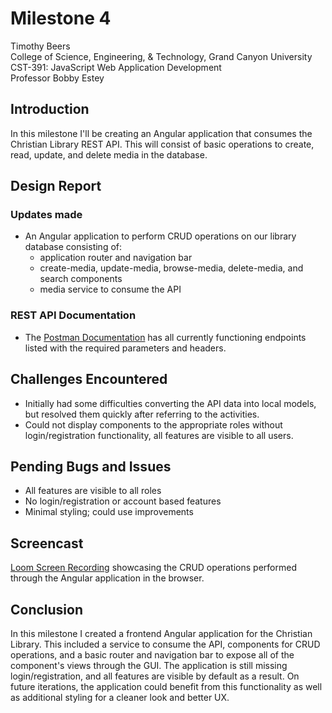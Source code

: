 # Milestone 4

<!-- 1. Cover Sheet -->
Timothy Beers \
College of Science, Engineering, & Technology, Grand Canyon University \
CST-391: JavaScript Web Application Development \
Professor Bobby Estey

## Introduction

In this milestone I'll be creating an Angular application that consumes the Christian Library REST API. This will consist of basic operations to create, read, update, and delete media in the database. 

## Design Report

### Updates made

- An Angular application to perform CRUD operations on our library database consisting of:
  - application router and navigation bar
  - create-media, update-media, browse-media, delete-media, and search components
  - media service to consume the API

### REST API Documentation

- The [Postman Documentation](https://www.postman.com/aviation-engineer-11414492/workspace/cst-391/collection/38823987-3e52d552-9cd7-42cd-bc3a-587710914cbc?action=share&creator=38823987) has all currently functioning endpoints listed with the required parameters and headers.

## Challenges Encountered

- Initially had some difficulties converting the API data into local models, but resolved them quickly after referring to the activities.
- Could not display components to the appropriate roles without login/registration functionality, all features are visible to all users.

## Pending Bugs and Issues

- All features are visible to all roles
- No login/registration or account based features
- Minimal styling; could use improvements

## Screencast

[Loom Screen Recording](https://www.loom.com/share/8713c955e93c47d0a5695b82a278411d?sid=125b8e6c-da68-4498-b37e-b43d6384fccb) showcasing the CRUD operations performed through the Angular application in the browser.

## Conclusion

In this milestone I created a frontend Angular application for the Christian Library. This included a service to consume the API, components for CRUD operations, and a basic router and navigation bar to expose all of the component's views through the GUI. The application is still missing login/registration, and all features are visible by default as a result. On future iterations, the application could benefit from this functionality as well as additional styling for a cleaner look and better UX.